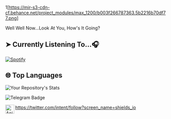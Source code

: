 1[https://mir-s3-cdn-cf.behance.net/project_modules/max_1200/b003f266787363.5b2216b70df77.png]

Well Well Now...Look At You, How's It Going?


## ➤ Currently Listening To...🎧

[![Spotify](https://spotify-readme-3s61yj059-xditya.vercel.app/api/spotify)](https://open.spotify.com/user/5goco7v2ndzwifzuvqv4x93qy)

## 🌐 **Top Languages**

![Your Repository's Stats](https://github-readme-stats.vercel.app/api/top-langs/?username=Mikeykun123&theme=blue-green)

![Telegram Badge](https://img.shields.io/badge/-OwO-1ca0f1?style=flat-square&logo=telegram&logoColor=Black&link=https://t.me/Anime_wars)

<a href="https://Instagram.com/Anime" class="padded"><img align="left" alt="Anime" width="28px" src="./res/instagram.png" /></a> 

https://twitter.com/intent/follow?screen_name=shields_io
